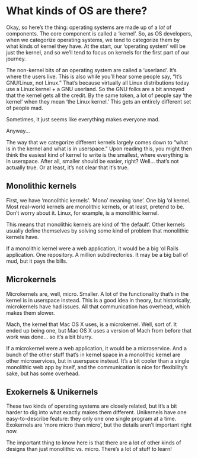 # What kinds of OS are there?

Okay, so here’s the thing: operating systems are made up of a _lot_ of
components. The core component is called a ‘kernel’. So, as OS developers, when
we categorize operating systems, we tend to categorize them by what kinds of
kernel they have. At the start, our ‘operating system’ will be just the kernel,
and so we’ll tend to focus on kernels for the first part of our journey.

The non-kernel bits of an operating system are called a ‘userland’. It’s where
the users live. This is also while you’ll hear some people say, “It’s
GNU/Linux, not Linux.” That’s because virtually all Linux distributions today
use a Linux kernel + a GNU userland. So the GNU folks are a bit annoyed that
the kernel gets all the credit. By the same token, a lot of people say ‘the
kernel’ when they mean ‘the Linux kernel.’ This gets an entirely different set
of people mad.

Sometimes, it just seems like everything makes everyone mad.

Anyway...

The way that we categorize different kernels largely comes down to “what is in
the kernel and what is in userspace.” Upon reading this, you might then think
the easiest kind of kernel to write is the smallest, where everything is in
userspace. After all, smaller should be easier, right? Well... that’s not
actually true. Or at least, it’s not clear that it’s true.

## Monolithic kernels

First, we have ‘monolithic kernels’. ‘Mono’ meaning ‘one’. One big ‘ol kernel.
Most real-world kernels are monolithic kernels, or at least, pretend to be.
Don’t worry about it. Linux, for example, is a monolithic kernel.

This means that monolithic kernels are kind of ‘the default’. Other kernels
usually define themselves by solving some kind of problem that monolithic
kernels have.

If a monolithic kernel were a web application, it would be a big ‘ol Rails
application. One repository. A million subdirectories. It may be a big ball
of mud, but it pays the bills.

## Microkernels

Microkernels are, well, micro. Smaller. A lot of the functionality that’s in
the kernel is in userspace instead. This is a good idea in theory, but
historically, microkernels have had issues. All that communication has
overhead, which makes them slower.

Mach, the kernel that Mac OS X uses, is a microkernel. Well, sort of. It ended
up being one, but Mac OS X uses a version of Mach from before that work was
done... so it’s a bit blurry.

If a microkernel were a web application, it would be a microservice. And a
bunch of the other stuff that’s in kernel space in a monolithic kernel are
other microservices, but in userspace instead. It’s a bit cooler than a single
monolithic web app by itself, and the communication is nice for flexibility’s
sake, but has some overhead.

## Exokernels & Unikernels

These two kinds of operating systems are closely related, but it’s a bit harder
to dig into what exactly makes them different. Unikernels have one
easy-to-describe feature: they only one one single program at a time.
Exokernels are ‘more micro than micro’, but the details aren’t important right
now.

The important thing to know here is that there are a lot of other kinds of
designs than just monolithic vs. micro. There’s a lot of stuff to learn!

